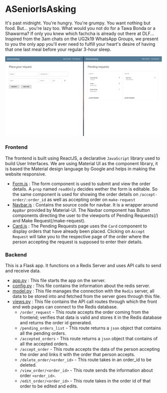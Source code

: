 # ASeniorIsAsking
It's past midnight. You're hungry. You're grumpy. You want nothing but food. But... you're lazy too. What would you not do for a Tawa Bonda or a Shawarma? If only you knew which fachcha is already out there at DLF... Inspired from the 3am chats on the UG2k19 WhatsApp Groups, we present to you the only app you'll ever need to fulfill your heart's desire of having that one last meal before your regular 3-hour sleep.
 
<img src="./readme_media/workflow.gif"/>

### Frontend
The frontend is built using ReactJS, a declarative `JavaScript` library used to build User Interfaces. We are using Material UI as the component library, it is based the Material design language by Google and helps in making the website responsive.

* [Form.js](frontend/src/components/Form.js) : The form component is used to submit and view the order details. A `prop` named `readOnly` decides wether the form is editable. So the same component is used for showing the order details on `/accept-order/:order_id` as well as accepting order on `make-request`
* [Navbar.js](frontend/src/components/Navbar.js) : Contains the source code for navbar. It is a wrapper around `AppBar` provided by Material-UI. The Navbar component has Button components directing the user to the viewports of Pending Requests(/) and Make Request(/make-request).
* [Card.js](frontend/src/components/Card.js) : The Pending Requests page uses the `Card` component to display orders that have already been placed. Clicking on `Accept Request` will take you to the respective page of the order where the person accepting the request is supposed to enter their details.

### Backend
This is a Flask app. It functions on a Redis Server and uses API calls to send and receive data.
* [app.py](backend/src/app.py) : This file starts the app on the server.
* [config.py](backend/src/config.py) : This file contains the information about the redis server.
* [model.py](backend/src/model.py) : This file manages the connection with the `Redis` server, all data to be stored into and fetched from the server goes through this file.
* [views.py](backend/src/views.py) : This file contains the API call routes through which the front end web pages can connect to the Redis database.
   * `/order_request` - This route accepts the order coming from the frontend; verifies that data is valid and stores it in the Redis database and returns the order id generated.
   * `/pending_orders_list` - This route returns a `json` object that contains all the pending orders.
   * `/accepted_orders` - This route returns a `json` object that contains of all the accepted orders.
   * `/accept_order` - This route accepts the data of the person accepting the order and links it with the order that person accepts.
   * `/delete_order/<order_id>` - This route takes in an order_id to be deleted.
   * `/view_order/<order_id>` - This route sends the information about order `<order_id>`.
   * `/edit_order/<order_id>` - This route takes in the order id of that order to be edited and edits.
